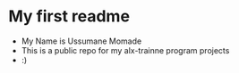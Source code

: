 # My first readme
- My Name is Ussumane Momade
- This is a public repo for my alx-trainne program projects
- :)

